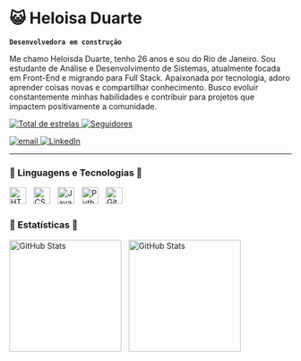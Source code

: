 # 😺 Heloisa Duarte

**`Desenvolvedora em construção`**

Me chamo Heloisda Duarte, tenho 26 anos e sou do Rio de Janeiro. Sou estudante de Análise e Desenvolvimento de Sistemas, atualmente focada em Front-End e migrando para Full Stack. Apaixonada por tecnologia, adoro aprender coisas novas e compartilhar conhecimento. Busco evoluir constantemente minhas habilidades e contribuir para projetos que impactem positivamente a comunidade.

 <p align="left">
   <a href="https://github.com/heloisahduarte?tab=repositories&sort=stargazers">
        <img 
            alt="Total de estrelas" 
            title="Total de estrelas GitHub" 
            src="https://custom-icon-badges.demolab.com/github/stars/heloisahduarte?color=55960c&style=for-the-badge&labelColor=488207&logo=star&label=estrelas"
        />
    </a>
    <a href="https://github.com/heloisahduarte?tab=followers">
        <img 
            alt="Seguidores" 
            title="Me siga no GitHub" 
            src="https://custom-icon-badges.demolab.com/github/followers/heloisahduarte?color=236ad3&labelColor=1155ba&style=for-the-badge&logo=github&label=Seguidores&logoColor=white"
        />
    </a>
</p>

<p align="left"> 
      <a href="mailto:alseioh21@gmail.com">
         <img
            alt="email" title="alesioh21@gmail.com" src="https://custom-icon-badges.demolab.com/badge/Mail-E61B23.svg?logo=mail"/>
      </a>
      <a href="mailto:alseioh21@gmail.com">
         <img
            alt="LinkedIn" title="Meu LinkedIn" src="https://custom-icon-badges.demolab.com/badge/LinkedIn-177CE1?logo=link"/>
      </a>
  </p>

---

### 🐍 Linguagens e Tecnologias 🐍

<img 
    align="left" 
    alt="HTML"
    title="HTML" 
    width="30px" 
    style="padding-right: 10px;" 
    src="https://cdn.jsdelivr.net/gh/devicons/devicon@latest/icons/html5/html5-plain.svg" 
/>

<img 
    align="left" 
    alt="CSS" 
    title="CSS"
    width="30px" 
    style="padding-right: 10px;" 
    src="https://cdn.jsdelivr.net/gh/devicons/devicon@latest/icons/css3/css3-plain.svg"
     />
          
<img 
    align="left" 
    alt="JavaScript" 
    title="JavaScript"
    width="30px" 
    style="padding-right: 10px;" 
    src="https://cdn.jsdelivr.net/gh/devicons/devicon@latest/icons/javascript/javascript-plain.svg" />

<img 
    align="left" 
    alt="Python" 
    title="Python"
    width="30px" 
    style="padding-right: 10px;" 
    src="https://cdn.jsdelivr.net/gh/devicons/devicon@latest/icons/python/python-plain.svg" />
                  
<img 
    align="left" 
    alt="Git" 
    title="Git"
    width="30px" 
    style="padding-right: 10px;" 
    src="https://cdn.jsdelivr.net/gh/devicons/devicon@latest/icons/git/git-original.svg" 
/>
 <br>
 <br>

### 🤖 Estatísticas 🤖

<img 
    align="left" 
    alt="GitHub Stats"
    height="200px" 
    style="padding-right: 10px;" 
    src="https://github-readme-stats.vercel.app/api?username=heloisahduarte&show_icons=true&theme=radical&include_all_commities=true&locale=pt-br" 
/>

<img 
    align="left" 
    alt="GitHub Stats"
    height="200px"
    style="padding-right: 10px;" 
    src="https://github-readme-stats.vercel.app/api/top-langs/?username=heloisahduarte&theme=radical&layout=compact&locale=pt-br&langs_count=7" 
/>
